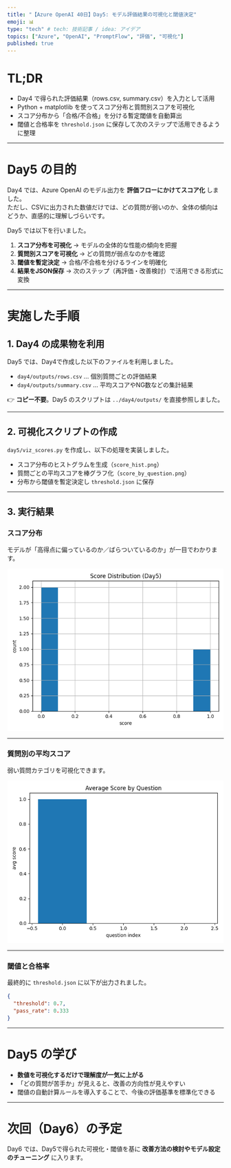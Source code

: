 ```yaml
---
title: "【Azure OpenAI 40日】Day5: モデル評価結果の可視化と閾値決定"
emoji: 📊
type: "tech" # tech: 技術記事 / idea: アイデア
topics: ["Azure", "OpenAI", "PromptFlow", "評価", "可視化"]
published: true
---
```


# TL;DR
- Day4 で得られた評価結果（rows.csv, summary.csv）を入力として活用  
- Python + matplotlib を使ってスコア分布と質問別スコアを可視化  
- スコア分布から「合格/不合格」を分ける暫定閾値を自動算出  
- 閾値と合格率を `threshold.json` に保存して次のステップで活用できるように整理  

---

# Day5 の目的
Day4 では、Azure OpenAI のモデル出力を **評価フローにかけてスコア化** しました。  
ただし、CSVに出力された数値だけでは、どの質問が弱いのか、全体の傾向はどうか、直感的に理解しづらいです。  

Day5 では以下を行いました。  

1. **スコア分布を可視化** → モデルの全体的な性能の傾向を把握  
2. **質問別スコアを可視化** → どの質問が弱点なのかを確認  
3. **閾値を暫定決定** → 合格/不合格を分けるラインを明確化  
4. **結果をJSON保存** → 次のステップ（再評価・改善検討）で活用できる形式に変換  

---

# 実施した手順

## 1. Day4 の成果物を利用
Day5 では、Day4で作成した以下のファイルを利用しました。

- `day4/outputs/rows.csv` … 個別質問ごとの評価結果  
- `day4/outputs/summary.csv` … 平均スコアやNG数などの集計結果  

👉 **コピー不要**。Day5 のスクリプトは `../day4/outputs/` を直接参照しました。

---

## 2. 可視化スクリプトの作成
`day5/viz_scores.py` を作成し、以下の処理を実装しました。

- スコア分布のヒストグラムを生成（`score_hist.png`）  
- 質問ごとの平均スコアを棒グラフ化（`score_by_question.png`）  
- 分布から閾値を暫定決定し `threshold.json` に保存  

---

## 3. 実行結果

### スコア分布
モデルが「高得点に偏っているのか／ばらついているのか」が一目でわかります。  

<!-- スクリーンショット差し込み位置 -->
![Score Distribution](/images/day5/score_hist.png)

---

### 質問別の平均スコア
弱い質問カテゴリを可視化できます。  

<!-- スクリーンショット差し込み位置 -->
![Average Score by Question](/images/day5/score_by_question.png)

---

### 閾値と合格率
最終的に `threshold.json` に以下が出力されました。

```json
{
  "threshold": 0.7,
  "pass_rate": 0.333
}
````

---

# Day5 の学び

* **数値を可視化するだけで理解度が一気に上がる**
* 「どの質問が苦手か」が見えると、改善の方向性が見えやすい
* 閾値の自動計算ルールを導入することで、今後の評価基準を標準化できる

---

# 次回（Day6）の予定

Day6 では、Day5で得られた可視化・閾値を基に **改善方法の検討やモデル設定のチューニング** に入ります。
